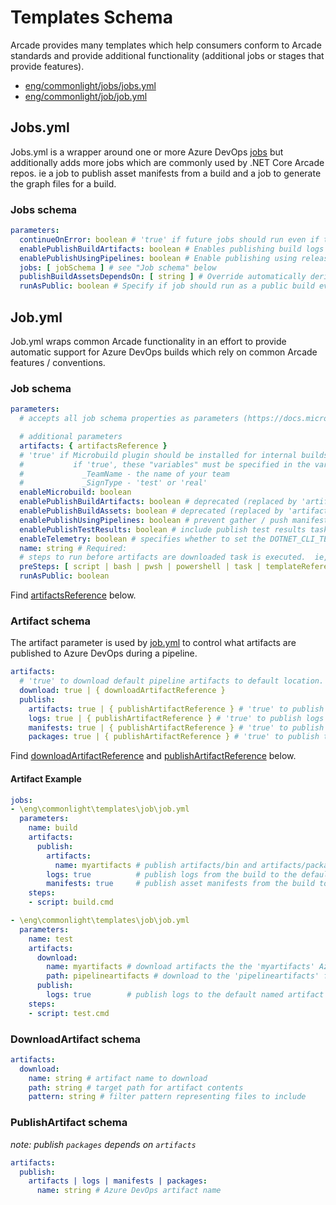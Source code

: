 # Templates Schema

Arcade provides many templates which help consumers conform to Arcade standards and provide additional functionality (additional jobs or stages that provide features).  

- [eng/commonlight/jobs/jobs.yml](#jobsyml)
- [eng/commonlight/job/job.yml](#jobyml)

## Jobs.yml

Jobs.yml is a wrapper around one or more Azure DevOps [jobs](https://docs.microsoft.com/en-us/azure/devops/pipelines/yaml-schema?view=azure-devops&tabs=schema#job) but additionally adds more jobs which are commonly used by .NET Core Arcade repos. ie a job to publish asset manifests from a build and a job to generate the graph files for a build.

### Jobs schema

```yaml
parameters:
  continueOnError: boolean # 'true' if future jobs should run even if this job fails; defaults to 'false'
  enablePublishBuildArtifacts: boolean # Enables publishing build logs as an Azure DevOps artifact.
  enablePublishUsingPipelines: boolean # Enable publishing using release pipelines
  jobs: [ jobSchema ] # see "Job schema" below
  publishBuildAssetsDependsOn: [ string ] # Override automatically derived dependsOn value for "publish build assets" job
  runAsPublic: boolean # Specify if job should run as a public build even in the internal project
```

## Job.yml

Job.yml wraps common Arcade functionality in an effort to provide automatic support for Azure DevOps builds which rely on common Arcade features / conventions.

### Job schema

```yaml
parameters:
  # accepts all job schema properties as parameters (https://docs.microsoft.com/en-us/azure/devops/pipelines/yaml-schema?view=azure-devops&tabs=schema#job)

  # additional parameters
  artifacts: { artifactsReference }
  # 'true' if Microbuild plugin should be installed for internal builds.
  #           if 'true', these "variables" must be specified in the variables object or as part of the queue matrix
  #             _TeamName - the name of your team
  #             _SignType - 'test' or 'real'  
  enableMicrobuild: boolean
  enablePublishBuildArtifacts: boolean # deprecated (replaced by 'artifacts' parameter).  Enables publishing build logs as an Azure DevOps artifact.
  enablePublishBuildAssets: boolean # deprecated (replaced by 'artifacts' parameter). Enables publishing asset manifests as an Azure DevOps artifact.
  enablePublishUsingPipelines: boolean # prevent gather / push manifest from executing when using publishing pipelines
  enablePublishTestResults: boolean # include publish test results task
  enableTelemetry: boolean # specifies whether to set the DOTNET_CLI_TELEMETRY_PROFILE environment variable. Default 'true', must explicitly set 'enableTelemetry: false' to disable
  name: string # Required:
  # steps to run before artifacts are downloaded task is executed.  ie, a clean step should happen before downloading artifacts.
  preSteps: [ script | bash | pwsh | powershell | task | templateReference ]
  runAsPublic: boolean
```

Find [artifactsReference](#artifact-schema) below.

### Artifact schema

The artifact parameter is used by [job.yml](#job-schema) to control what artifacts are published to Azure DevOps during a pipeline.

```yaml
artifacts:
  # 'true' to download default pipeline artifacts to default location.  Use 'downloadArtifact' to change name and/or path
  download: true | { downloadArtifactReference }
  publish:
    artifacts: true | { publishArtifactReference } # 'true' to publish to artifacts/bin to default named Azure DevOps artifact.  Use 'publishArtifact' to change Azure DevOps artifact name
    logs: true | { publishArtifactReference } # 'true' to publish logs to default named Azure DevOps artifact.  Use 'publishArtifact' to change Azure DevOps artifact name
    manifests: true | { publishArtifactReference } # 'true' to publish asset manifests to default named Azure DevOps artifact.  Use 'publishArtifact' to change Azure DevOps artifact name
    packages: true | { publishArtifactReference } # 'true' to publish to artifacts/packages.  Use 'publishArtifact' to change Azure DevOps artifact name
```

Find [downloadArtifactReference](#downloadartifact-schema) and [publishArtifactReference](#publishartifact-schema) below.

#### Artifact Example

```yaml
jobs:
- \eng\commonlight\templates\job\job.yml
  parameters:
    name: build
    artifacts:
      publish:
        artifacts:
          name: myartifacts # publish artifacts/bin and artifacts/packages from the build to the 'myartifacts' Azure DevOps artifact
        logs: true          # publish logs from the build to the default named artifact
        manifests: true     # publish asset manifests from the build to the default named artifact
    steps:
    - script: build.cmd

- \eng\commonlight\templates\job\job.yml
  parameters:
    name: test
    artifacts:
      download:
        name: myartifacts # download artifacts the the 'myartifacts' Azure DevOps artifact
        path: pipelineartifacts # download to the 'pipelineartifacts' folder instead of the default ('artifacts')
      publish:
        logs: true        # publish logs to the default named artifact
    steps:
    - script: test.cmd
```

### DownloadArtifact schema

```yaml
artifacts:
  download:
    name: string # artifact name to download
    path: string # target path for artifact contents
    pattern: string # filter pattern representing files to include
```

### PublishArtifact schema

_note: publish `packages` depends on `artifacts`_

```yaml
artifacts:
  publish:
    artifacts | logs | manifests | packages:
      name: string # Azure DevOps artifact name
```
